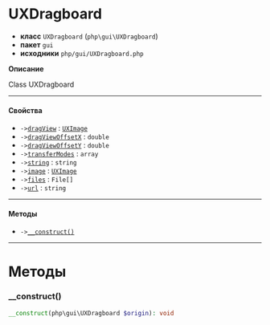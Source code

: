 # UXDragboard

- **класс** `UXDragboard` (`php\gui\UXDragboard`)
- **пакет** `gui`
- **исходники** `php/gui/UXDragboard.php`

**Описание**

Class UXDragboard

---

#### Свойства

- `->`[`dragView`](#prop-dragview) : [`UXImage`](https://github.com/jphp-compiler/jphp/blob/master/exts/jphp-gui-ext/api-docs/classes/php/gui/UXImage.ru.md)
- `->`[`dragViewOffsetX`](#prop-dragviewoffsetx) : `double`
- `->`[`dragViewOffsetY`](#prop-dragviewoffsety) : `double`
- `->`[`transferModes`](#prop-transfermodes) : `array`
- `->`[`string`](#prop-string) : `string`
- `->`[`image`](#prop-image) : [`UXImage`](https://github.com/jphp-compiler/jphp/blob/master/exts/jphp-gui-ext/api-docs/classes/php/gui/UXImage.ru.md)
- `->`[`files`](#prop-files) : `File[]`
- `->`[`url`](#prop-url) : `string`

---

#### Методы

- `->`[`__construct()`](#method-__construct)

---
# Методы

<a name="method-__construct"></a>

### __construct()
```php
__construct(php\gui\UXDragboard $origin): void
```